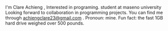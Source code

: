 I'm  Clare Achieng ,
Interested in  programing.
student at maseno university
 Looking forward to collaboration in programming projects.
 You can find me through  achiengclare23@gmail.com .
Pronoun: mine.
Fun fact: the fast 1GB hard drive weighed over 500 pounds.

<!---
Clare-254/Clare-254 is a ✨ special ✨ repository because its `README.md` (this file) appears on your GitHub profile.
You can click the Preview link to take a look at your changes.
--->
